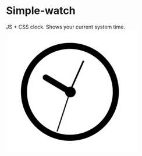 # Simple-watch

JS + CSS clock. Shows your current system time.
![clock_screen](https://github.com/maksudin/Simple-watch/blob/master/clock_screnshot.png)
